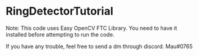 # RingDetectorTutorial

Note: This code uses Easy OpenCV FTC Library. You need to have it installed before attempting to run the code.

If you have any trouble, feel free to send a dm through discord. Mau#0765
